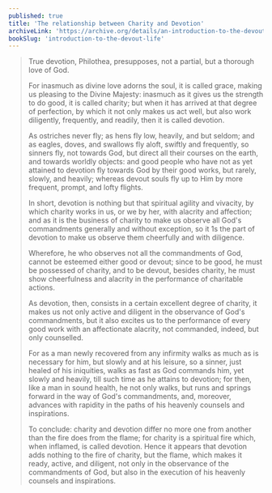 ```yaml
---
published: true
title: 'The relationship between Charity and Devotion'
archiveLink: 'https://archive.org/details/an-introduction-to-the-devout-life/page/2?view=theater'
bookSlug: 'introduction-to-the-devout-life'
---
```


> True devotion, Philothea, presupposes, not a partial, but a thorough love of God.
>
> For inasmuch as divine love adorns the soul, it is called grace, making us pleasing to the Divine Majesty: inasmuch as it gives us the strength to do good, it is called charity; but when it has arrived at that degree of perfection, by which it not only makes us act well, but also work diligently, frequently, and readily, then it is called devotion.
>
> As ostriches never fly; as hens fly low, heavily, and but seldom; and as eagles, doves, and swallows fly aloft, swiftly and frequently, so sinners fly, not towards God, but direct all their courses on the earth, and towards worldly objects: and good people who have not as yet attained to devotion fly towards God by their good works, but rarely, slowly, and heavily; whereas devout souls fly up to Him by more frequent, prompt, and lofty flights.
>
> In short, devotion is nothing but that spiritual agility and vivacity, by which charity works in us, or we by her, with alacrity and affection; and as it is the business of charity to make us observe all God's commandments generally and without exception, so it 1s the part of devotion to make us observe them cheerfully and with diligence.
>
> Wherefore, he who observes not all the commandments of God, cannot be esteemed either good or devout; since to be good, he must be possessed of charity, and to be devout, besides charity, he must show cheerfulness and alacrity in the performance of charitable actions.
>
> As devotion, then, consists in a certain excellent degree of charity, it makes us not only active and diligent in the observance of God's commandments, but it also excites us to the performance of every good work with an affectionate alacrity, not commanded, indeed, but only counselled.
>
> For as a man newly recovered from any infirmity walks as much as is necessary for him, but slowly and at his leisure, so a sinner, just healed of his iniquities, walks as fast as God commands him, yet slowly and heavily, till such time as he attains to devotion; for then, like a man in sound health, he not only walks, but runs and springs forward in the way of God's commandments, and, moreover, advances with rapidity in the paths of his heavenly counsels and inspirations.
>
> To conclude: charity and devotion differ no more one from another than the fire does from the flame; for charity is a spiritual fire which, when inflamed, is called devotion. Hence it appears that devotion adds nothing to the fire of charity, but the flame, which makes it ready, active, and diligent, not only in the observance of the commandments of God, but also in the execution of his heavenly counsels and inspirations.